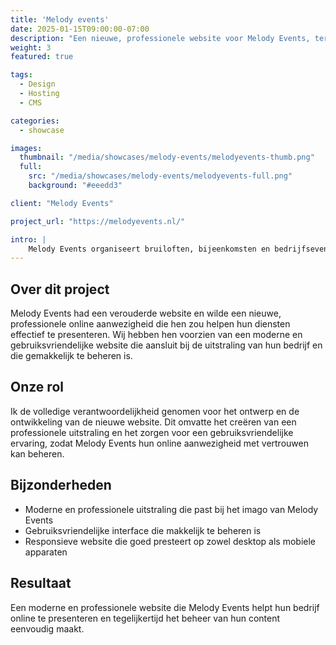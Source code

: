 ```yaml
---
title: 'Melody events'
date: 2025-01-15T09:00:00-07:00
description: "Een nieuwe, professionele website voor Melody Events, ter vervanging van hun verouderde website."
weight: 3
featured: true

tags:
  - Design
  - Hosting
  - CMS

categories:
  - showcase

images:
  thumbnail: "/media/showcases/melody-events/melodyevents-thumb.png"
  full: 
    src: "/media/showcases/melody-events/melodyevents-full.png"
    background: "#eeedd3"

client: "Melody Events"

project_url: "https://melodyevents.nl/"

intro: |
    Melody Events organiseert bruiloften, bijeenkomsten en bedrijfsevents met oog voor detail en gevoel voor sfeer. Van het terras in de openlucht tot stijlvolle binnenruimtes – elk evenement wordt zorgvuldig afgestemd op de wensen van de klant.
---
```


## Over dit project  
Melody Events had een verouderde website en wilde een nieuwe, professionele online aanwezigheid die hen zou helpen hun diensten effectief te presenteren. Wij hebben hen voorzien van een moderne en gebruiksvriendelijke website die aansluit bij de uitstraling van hun bedrijf en die gemakkelijk te beheren is.

## Onze rol  
Ik de volledige verantwoordelijkheid genomen voor het ontwerp en de ontwikkeling van de nieuwe website. Dit omvatte het creëren van een professionele uitstraling en het zorgen voor een gebruiksvriendelijke ervaring, zodat Melody Events hun online aanwezigheid met vertrouwen kan beheren.

## Bijzonderheden  
- Moderne en professionele uitstraling die past bij het imago van Melody Events  
- Gebruiksvriendelijke interface die makkelijk te beheren is  
- Responsieve website die goed presteert op zowel desktop als mobiele apparaten

## Resultaat  
Een moderne en professionele website die Melody Events helpt hun bedrijf online te presenteren en tegelijkertijd het beheer van hun content eenvoudig maakt.
